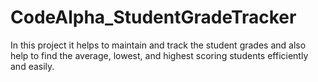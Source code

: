 # CodeAlpha_StudentGradeTracker
In this project it helps to maintain and track the student grades and also help to find the average, lowest, and highest scoring students efficiently and easily.
